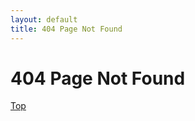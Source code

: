 ```yaml
---
layout: default
title: 404 Page Not Found
---
```


404 Page Not Found
==================

<a href="/">Top</a>
